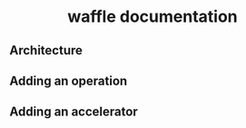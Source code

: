 <div align="center">

# waffle documentation

</div>

## Architecture

## Adding an operation

## Adding an accelerator
